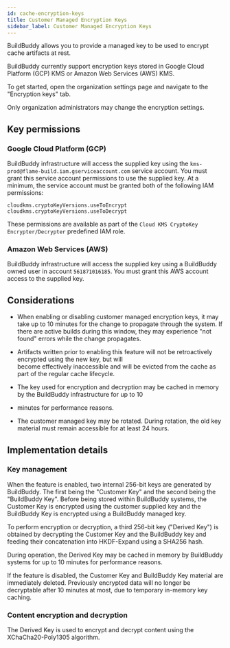 ```yaml
---
id: cache-encryption-keys
title: Customer Managed Encryption Keys
sidebar_label: Customer Managed Encryption Keys
---
```


BuildBuddy allows you to provide a managed key to be used to encrypt cache artifacts at rest.

BuildBuddy currently support encryption keys stored in Google Cloud Platform (GCP) KMS or Amazon Web Services (AWS) KMS.

To get started, open the organization settings page and navigate to the "Encryption keys" tab.

Only organization administrators may change the encryption settings.

## Key permissions

### Google Cloud Platform (GCP)

BuildBuddy infrastructure will access the supplied key using the `kms-prod@flame-build.iam.gserviceaccount.com`
service account. You must grant this service account permissions to use the supplied key. At a minimum, the service
account must be granted both of the following IAM permissions:

```
cloudkms.cryptoKeyVersions.useToEncrypt
cloudkms.cryptoKeyVersions.useToDecrypt
```

These permissions are available as part of the `Cloud KMS CryptoKey Encrypter/Decrypter` predefined IAM role.

### Amazon Web Services (AWS)

BuildBuddy infrastructure will access the supplied key using a BuildBuddy owned user in account `561871016185`. You must
grant this AWS account access to the supplied key.

## Considerations

- When enabling or disabling customer managed encryption keys, it may take up to 10 minutes for the change to propagate
  through the system. If there are active builds during this window, they may experience "not found" errors while the
  change propagates.

- Artifacts written prior to enabling this feature will not be retroactively encrypted using the new key, but will  
  become effectively inaccessible and will be evicted from the cache as part of the regular cache lifecycle.

- The key used for encryption and decryption may be cached in memory by the BuildBuddy infrastructure for up to 10
- minutes for performance reasons.

- The customer managed key may be rotated. During rotation, the old key material must remain accessible for at least 24
  hours.

## Implementation details

### Key management

When the feature is enabled, two internal 256-bit keys are generated by BuildBuddy. The first being the "Customer Key"
and the second being the "BuildBuddy Key". Before being stored within BuildBuddy systems, the Customer Key is encrypted
using the customer supplied key and the BuildBuddy Key is encrypted using a BuildBuddy managed key.

To perform encryption or decryption, a third 256-bit key ("Derived Key") is obtained by decrypting the Customer Key and
the BuildBuddy key and feeding their concatenation into HKDF-Expand using a SHA256 hash.

During operation, the Derived Key may be cached in memory by BuildBuddy systems for up to 10 minutes for performance
reasons.

If the feature is disabled, the Customer Key and BuildBuddy Key material are immediately deleted. Previously encrypted
data will no longer be decryptable after 10 minutes at most, due to temporary in-memory key caching.

### Content encryption and decryption

The Derived Key is used to encrypt and decrypt content using the XChaCha20-Poly1305 algorithm.
